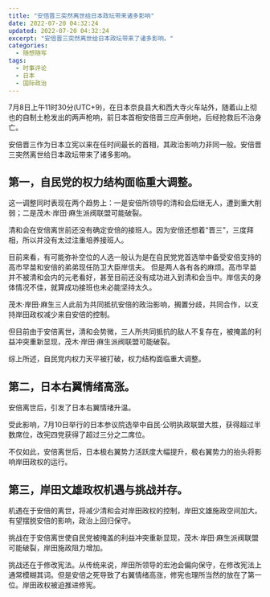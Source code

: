 ```yaml
---
title: "安倍晋三突然离世给日本政坛带来诸多影响"
date: 2022-07-20 04:32:24
updated: 2022-07-20 04:32:24
excerpt: "安倍晋三突然离世给日本政坛带来了诸多影响。"
categories:
  - 随想随写
tags:
  - 时事评论
  - 日本
  - 国际政治
---
```

7月8日上午11时30分(UTC+9)，在日本奈良县大和西大寺火车站外，随着山上彻也的自制土枪发出的两声枪响，前日本首相安倍晋三应声倒地，后经抢救后不治身亡。

安倍晋三作为日本立宪以来在任时间最长的首相，其政治影响力非同一般。安倍晋三突然离世给日本政坛带来了诸多影响。

## 第一，自民党的权力结构面临重大调整。

这一调整同时表现在两个趋势上：一是安倍所领导的清和会后继无人，遭到重大削弱；二是茂木·岸田·麻生派阀联盟可能破裂。

清和会在安倍离世前还没有确定安倍的接班人。因为安倍还想着“晋三”，三度拜相，所以并没有太过注重培养接班人。

目前来看，有可能弥补空位的人选一般认为是在自民党党首选举中备受安倍支持的高市早苗和安倍的弟弟现任防卫大臣岸信夫。
但是两人各有各的麻烦。高市早苗并不被清和会内的元老看好，甚至目前还没有成功进入到清和会当中。岸信夫的身体情况不佳，就算成功接班也未必能坚持太久。

茂木·岸田·麻生三人此前为共同抵抗安倍的政治影响，搁置分歧，共同合作，以支持岸田政权减少来自安倍的控制。

但目前由于安倍离世，清和会势微，三人所共同抵抗的敌人不复存在，被掩盖的利益冲突重新显现，茂木·岸田·麻生派阀联盟可能破裂。

综上所述，自民党内权力天平被打破，权力结构面临重大调整。

## 第二，日本右翼情绪高涨。
安倍离世后，引发了日本右翼情绪升温。

受此影响，7月10日举行的日本参议院选举中自民·公明执政联盟大胜，获得超过半数席位，改宪四党获得了超过三分之二席位。

不仅如此，安倍离世后，日本极右翼势力活跃度大幅提升，极右翼势力的抬头将影响岸田政权的运行。

## 第三，岸田文雄政权机遇与挑战并存。
机遇在于安倍的离世，将减少清和会对岸田政权的控制，岸田文雄施政空间加大。有望摆脱安倍的影响，政治上回归保守。

挑战在于安倍离世使自民党被掩盖的利益冲突重新显现，茂木·岸田·麻生派阀联盟可能破裂，岸田施政阻力增加。

挑战还在于修改宪法。从传统来说，岸田所领导的宏池会偏向保守，在修改宪法上通常模糊其词。但是安倍之死导致了右翼情绪高涨，修宪也理所当然的放在了第一位。岸田政权被迫推进修宪。